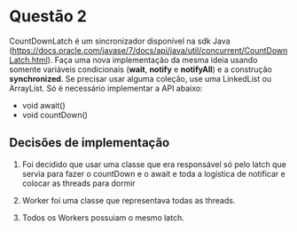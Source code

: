 # Questão 2

CountDownLatch é um sincronizador disponível na sdk Java (https://docs.oracle.com/javase/7/docs/api/java/util/concurrent/CountDownLatch.html). Faça uma nova implementação da mesma ideia usando somente variáveis condicionais (**wait**, **notify** e **notifyAll**) e a construção **synchronized**. Se precisar usar alguma coleção, use uma LinkedList ou ArrayList. Só é necessário implementar a API abaixo:
* void await()
* void countDown()

## Decisões de implementação

1. Foi decidido que usar uma classe que era responsável só pelo latch que servia para fazer o countDown e o await e toda a logística de notificar e colocar as threads para dormir

2. Worker foi uma classe que representava todas as threads.

3. Todos os Workers possuiam o mesmo latch.
